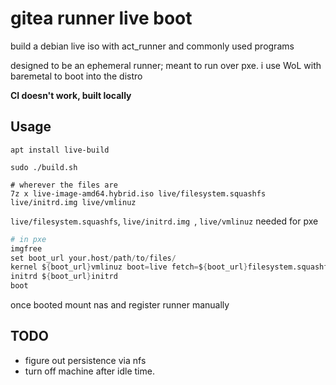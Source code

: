 # gitea runner live boot

build a debian live iso with act_runner and commonly used programs

designed to be an ephemeral runner; meant to run over pxe. i use WoL with baremetal to boot into the distro

**CI doesn't work, built locally**

## Usage

``` shell
apt install live-build

sudo ./build.sh

# wherever the files are
7z x live-image-amd64.hybrid.iso live/filesystem.squashfs live/initrd.img live/vmlinuz

```

`live/filesystem.squashfs`, `live/initrd.img `, `live/vmlinuz` needed for pxe

``` s
# in pxe
imgfree
set boot_url your.host/path/to/files/
kernel ${boot_url}vmlinuz boot=live fetch=${boot_url}filesystem.squashfs username=act_runner initrd=initrd.magic ${cmdline}
initrd ${boot_url}initrd
boot
```

once booted mount nas and register runner manually

## TODO

- figure out persistence via nfs
- turn off machine after idle time.